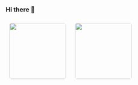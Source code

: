 ### Hi there 👋
<div>
<img  src="https://github-readme-stats.vercel.app/api?username=waleslau&show_icons=true&theme=dark&icon_color=6392DF" style="    border-radius: 5px; filter: drop-shadow(2px 2px 3px dark) !important; height: 150px; margin: 10px;">
<img src="https://github-readme-stats.vercel.app/api/top-langs/?username=waleslau&layout=compact&theme=dark" style="border-radius: 5px; filter: drop-shadow(2px 2px 3px dark) !important; height: 150px; margin-left: 10px;">
</div>

<!--
**waleslau/waleslau** is a ✨ _special_ ✨ repository because its `README.md` (this file) appears on your GitHub profile.

Here are some ideas to get you started:

- 🔭 I’m currently working on ...
- 🌱 I’m currently learning ...
- 👯 I’m looking to collaborate on ...
- 🤔 I’m looking for help with ...
- 💬 Ask me about ...
- 📫 How to reach me: ...
- 😄 Pronouns: ...
- ⚡ Fun fact: ...
-->
